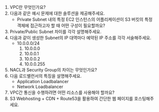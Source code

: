1. VPC란 무엇인가요?
2. 다음과 같은 예시 문제에 대한 솔루션을 제공해주세요.
    - Private Subnet 내의 특정 EC2 인스턴스의 어플리케이션이 S3 버킷의 특정 객체에 접근하고자 할 때 어떤 구성이 필요할까요?
2. Private/Public Subnet 차이를 각각 설명해주세요.
3. 다음과 같이 생성한 Subnet의 IP 대역마다 예약된 IP 주소를 각각 서술해주세요.
    - 10.0.0.0/24
        1. 10.0.0.0
        2. 10.0.0.1
        3. 10.0.0.2
        4. 10.0.0.255
4. NACL과 Security Group의 차이는 무엇인가요?
5. 다음 로드밸런서의 특징을 설명해주세요.
    - Application Loadbalancer
    - Network Loadbalancer
6. VPC간 통신을 수행하려면 어떤 리소스를 사용해야 할까요?
7. S3 Webhosting + CDN + Route53을 활용하여 간단한 웹 페이지를 호스팅해주세요.
